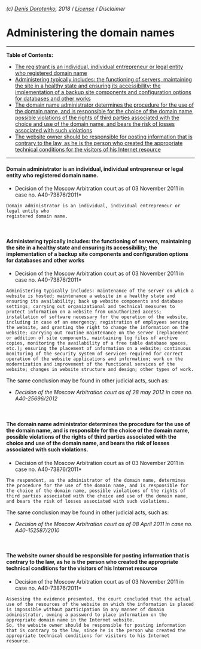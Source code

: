 *(c) [Denis Dorotenko](http://linkedin.com/in/dorotenko/en), 2018* / *[License](/kardamon/tree/master/English/license.md)* / *Disclaimer*

# Administering the domain names

----

**Table of Contents:**

* [The registrant is an individual, individual entrepreneur or legal entity who registered domain name](__)
* [Administering typically includes: the functioning of servers, maintaining the site in a healthy state and ensuring its accessibility; the implementation of a backup site components and configuration options for databases and other works]()
* [The domain name administrator determines the procedure for the use of the domain name, and is responsible for the choice of the domain name, possible violations of the rights of third parties associated with the choice and use of the domain name, and bears the risk of losses associated with such violations]()
* [The website owner should be responsible for posting information that is contrary to the law, as he is the person who created the appropriate technical conditions for the visitors of his Internet resource]()

----

#### Domain administrator is an individual, individual entrepreneur or legal entity who registered domain name.
* Decision of the Moscow Arbitration court as of 03 November 2011 in case no. A40-73876/2011*
```
Domain administrator is an individual, individual entrepreneur or legal entity who
registered domain name.
```
<br/>

#### Administering typically includes: the functioning of servers, maintaining the site in a healthy state and ensuring its accessibility; the implementation of a backup site components and configuration options for databases and other works
* Decision of the Moscow Arbitration court as of 03 November 2011 in case no. A40-73876/2011*
```
Administering typically includes: maintenance of the server on which a website is hosted; maintenance a website in a healthy state and ensuring its availability; back up website components and database settings; carrying out organizational and technical measures to protect information on a website from unauthorized access; installation of software necessary for the operation of the website, including in case of an emergency; registration of employees serving the website, and granting the right to change the information on the website; carrying out routine maintenance on the server (replacement or addition of site components, maintaining log files of archive copies, monitoring the availability of a free table database spaces, etc.); ensuring the placement of information on a website; continuous monitoring of the security system of services required for correct operation of the website applications and information; work on the modernization and improvement of the functional services of the website; changes in website structure and design; other types of work.
```

The same conclusion may be found in other judicial acts, such as:

* *Decision of the Moscow Arbitration court as of 28 may 2012 in case no. A40-25696/2012*
<br/>


#### The domain name administrator determines the procedure for the use of the domain name, and is responsible for the choice of the domain name, possible violations of the rights of third parties associated with the choice and use of the domain name, and bears the risk of losses associated with such violations.
* Decision of the Moscow Arbitration court as of 03 November 2011 in case no. A40-73876/2011*
```
The respondent, as the administrator of the domain name, determines the procedure for the use of the domain name, and is responsible for the choice of the domain name, possible violations of the rights of third parties associated with the choice and use of the domain name, and bears the risk of losses associated with such violations.
```

The same conclusion may be found in other judicial acts, such as:

* *Decision of the Moscow Arbitration court as of 08 April 2011 in case no. A40-152587/2010*
<br/>

#### The website owner should be responsible for posting information that is contrary to the law, as he is the person who created the appropriate technical conditions for the visitors of his Internet resource
* Decision of the Moscow Arbitration court as of 03 November 2011 in case no. A40-73876/2011*
```
Assessing the evidence presented, the court concluded that the actual use of the resources of the website on which the information is placed is impossible without participation in any manner of domain administrator, owning a password to place information on the appropriate domain name in the Internet website.
So, the website owner should be responsible for posting information that is contrary to the law, since he is the person who created the appropriate technical conditions for visitors to his Internet resource.
```

